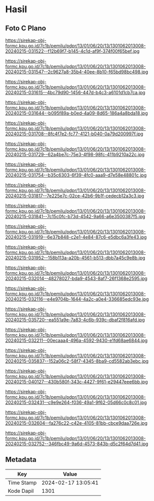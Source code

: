 # Hasil

## Foto C Plano

https://sirekap-obj-formc.kpu.go.id/7c1b/pemilu/pdpr/13/01/06/20/13/1301062013008-20240215-031522--f12b69f7-b145-4c1d-af9f-374f00f65bef.jpg

https://sirekap-obj-formc.kpu.go.id/7c1b/pemilu/pdpr/13/01/06/20/13/1301062013008-20240215-031547--2c9627a8-35b4-40ee-8b10-f65bd98bc498.jpg

https://sirekap-obj-formc.kpu.go.id/7c1b/pemilu/pdpr/13/01/06/20/13/1301062013008-20240215-031615--4bc79d90-1456-447d-b4c3-a6101d1cb7ca.jpg

https://sirekap-obj-formc.kpu.go.id/7c1b/pemilu/pdpr/13/01/06/20/13/1301062013008-20240215-031644--b095f89a-b0ed-4a09-8d65-186a4a8bda18.jpg

https://sirekap-obj-formc.kpu.go.id/7c1b/pemilu/pdpr/13/01/06/20/13/1301062013008-20240215-031708--8fc4f7e2-fc77-4121-b040-0a79d200997f.jpg

https://sirekap-obj-formc.kpu.go.id/7c1b/pemilu/pdpr/13/01/06/20/13/1301062013008-20240215-031729--62a4be7c-75e3-4f98-98fc-411b9210a22c.jpg

https://sirekap-obj-formc.kpu.go.id/7c1b/pemilu/pdpr/13/01/06/20/13/1301062013008-20240215-031754--b35c6303-6f39-4fc0-aaa9-d7e58e48801c.jpg

https://sirekap-obj-formc.kpu.go.id/7c1b/pemilu/pdpr/13/01/06/20/13/1301062013008-20240215-031817--7e225e7c-02ce-42b6-9b1f-cedecb12a3c3.jpg

https://sirekap-obj-formc.kpu.go.id/7c1b/pemilu/pdpr/13/01/06/20/13/1301062013008-20240215-031841--7c15c0fc-b73d-4542-9a66-a6e3500387f5.jpg

https://sirekap-obj-formc.kpu.go.id/7c1b/pemilu/pdpr/13/01/06/20/13/1301062013008-20240215-031919--6e37b848-c2e1-4e84-87c6-e5dbc6a3fe43.jpg

https://sirekap-obj-formc.kpu.go.id/7c1b/pemilu/pdpr/13/01/06/20/13/1301062013008-20240215-031952--158b113a-a20b-4561-b513-dbb7a45c9e8b.jpg

https://sirekap-obj-formc.kpu.go.id/7c1b/pemilu/pdpr/13/01/06/20/13/1301062013008-20240215-032014--48278027-bda9-4543-8af7-26f1368e2595.jpg

https://sirekap-obj-formc.kpu.go.id/7c1b/pemilu/pdpr/13/01/06/20/13/1301062013008-20240215-032116--e4e9704b-1644-4a2c-a0e4-336685edc93e.jpg

https://sirekap-obj-formc.kpu.go.id/7c1b/pemilu/pdpr/13/01/06/20/13/1301062013008-20240215-035720--ea551a9e-7a83-4c6b-939c-dbaf2f816afd.jpg

https://sirekap-obj-formc.kpu.go.id/7c1b/pemilu/pdpr/13/01/06/20/13/1301062013008-20240215-032211--00ecaaa4-496a-4592-9430-e1fd68ae6844.jpg

https://sirekap-obj-formc.kpu.go.id/7c1b/pemilu/pdpr/13/01/06/20/13/1301062013008-20240215-035837--152a06c2-58f7-4345-8ba9-cd5582ab3ebc.jpg

https://sirekap-obj-formc.kpu.go.id/7c1b/pemilu/pdpr/13/01/06/20/13/1301062013008-20240215-040127--430b580f-343c-4427-9f61-e29447eee6bb.jpg

https://sirekap-obj-formc.kpu.go.id/7c1b/pemilu/pdpr/13/01/06/20/13/1301062013008-20240215-032431--c9e9e264-f036-49a1-9f62-05d66c0c8c01.jpg

https://sirekap-obj-formc.kpu.go.id/7c1b/pemilu/pdpr/13/01/06/20/13/1301062013008-20240215-032604--fa276c22-c42e-4105-81bb-cbce9daa726e.jpg

https://sirekap-obj-formc.kpu.go.id/7c1b/pemilu/pdpr/13/01/06/20/13/1301062013008-20240215-032752--346fbc49-9a6d-4573-843b-d5c2f64d7d41.jpg


## Metadata

| Key        | Value               |
| ---------- | ------------------- |
| Time Stamp | 2024-02-17 13:05:41 |
| Kode Dapil | 1301                |



